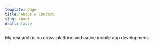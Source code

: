 ```yaml
---
template: page
title: About & Contact
slug: about
draft: false
---
```

My research is on cross-platform and native mobile app development.
